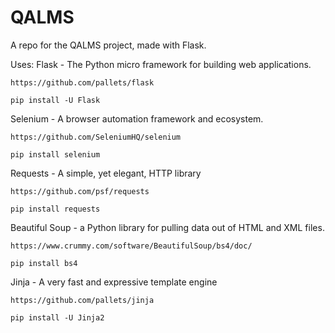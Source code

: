 # QALMS
A repo for the QALMS project, made with Flask.

Uses:
Flask - The Python micro framework for building web applications.
```
https://github.com/pallets/flask

pip install -U Flask
```
Selenium - A browser automation framework and ecosystem.
```
https://github.com/SeleniumHQ/selenium

pip install selenium
```
Requests - A simple, yet elegant, HTTP library
```
https://github.com/psf/requests

pip install requests
```
Beautiful Soup -  a Python library for pulling data out of HTML and XML files.
```
https://www.crummy.com/software/BeautifulSoup/bs4/doc/

pip install bs4
```
Jinja - A very fast and expressive template engine
```
https://github.com/pallets/jinja

pip install -U Jinja2
```
